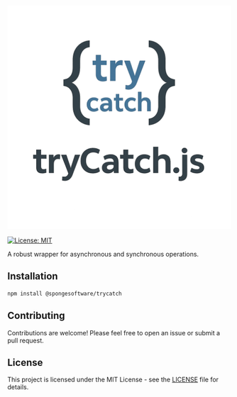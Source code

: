 ![tryCatch.js Logo](assets/logo.png)

[![License: MIT](https://img.shields.io/badge/License-MIT-yellow.svg)](https://opensource.org/licenses/MIT)

A robust wrapper for asynchronous and synchronous operations.

## Installation

```bash
npm install @spongesoftware/trycatch
```

## Contributing

Contributions are welcome! Please feel free to open an issue or submit a pull request.

## License

This project is licensed under the MIT License - see the [LICENSE](LICENSE) file for details.
